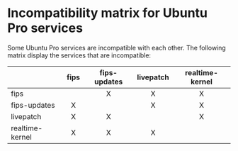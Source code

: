 # Incompatibility matrix for Ubuntu Pro services

Some Ubuntu Pro services are incompatible with each other. The following
matrix display the services that are incompatible:

|                 | fips    | fips-updates   | livepatch   | realtime-kernel   |    
| ----------------|:-------:|:--------------:|:-----------:|:-----------------:|
| fips            |         |      X         |     X       |       X           |
| fips-updates    |   X     |                |     X       |       X           |
| livepatch       |   X     |      X         |             |       X           |
| realtime-kernel |   X     |      X         |     X       |                   |
